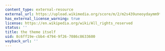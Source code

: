 ```yaml
---
content_type: external-resource
external_url: https://upload.wikimedia.org/score/m/2/m2s439uneoydaymm9tcemio3wgc7rtx/m2s439un.png
has_external_license_warning: true
license: https://en.wikipedia.org/wiki/All_rights_reserved
status: ''
title: the theme itself
uid: 8c6ff19e-cbb4-4794-9f26-7086c8633600
wayback_url: ''
---
```

